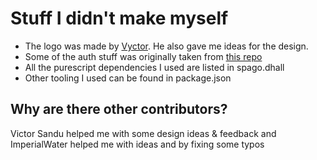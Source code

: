 # Stuff I didn't make myself

- The logo was made by [Vyctor](https://github.com/Vyctor661/). He also gave me ideas for the design.
- Some of the auth stuff was originally taken from [this repo](https://github.com/thomashoneyman/purescript-halogen-realworld/)
- All the purescript dependencies I used are listed in spago.dhall
- Other tooling I used can be found in package.json

## Why are there other contributors?

Victor Sandu helped me with some design ideas & feedback and ImperialWater helped me with ideas and by fixing some typos
